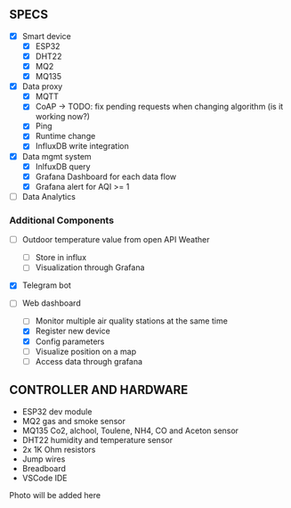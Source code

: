 ## SPECS
- [x] Smart device
    - [x] ESP32
    - [x] DHT22
    - [x] MQ2
    - [x] MQ135

- [x] Data proxy
    - [x] MQTT 
    - [x] CoAP -> TODO: fix pending requests when changing algorithm (is it working now?)
    - [x] Ping
    - [x] Runtime change
    - [x] InfluxDB write integration
- [x] Data mgmt system
    - [x] InlfuxDB query 
    - [x] Grafana Dashboard for each data flow
    - [x] Grafana alert for AQI >= 1
- [ ] Data Analytics

### Additional Components
- [ ] Outdoor temperature value from open API Weather
    - [ ] Store in influx 
    - [ ] Visualization through Grafana

- [x] Telegram bot

- [ ] Web dashboard
    - [ ] Monitor multiple air quality stations at the same time
    - [x] Register new device
    - [x] Config parameters
    - [ ] Visualize position on a map
    - [ ] Access data through grafana
## CONTROLLER AND HARDWARE 
- ESP32 dev module
- MQ2 gas and smoke sensor
- MQ135 Co2, alchool, Toulene, NH4, CO and Aceton sensor
- DHT22 humidity and temperature sensor
- 2x 1K Ohm resistors
- Jump wires
- Breadboard
- VSCode IDE

Photo will be added here 
